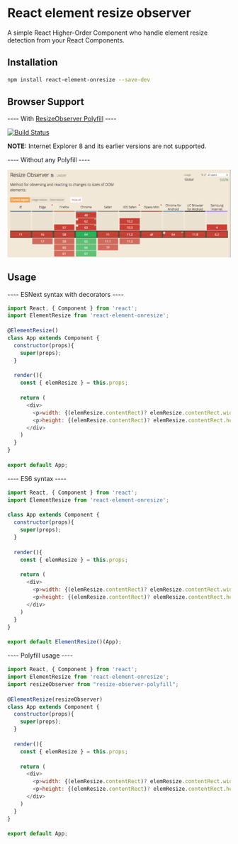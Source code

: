# React element resize observer

A simple React Higher-Order Component who handle element resize detection from your React Components.

## Installation

```bash
npm install react-element-onresize --save-dev
```

## Browser Support
---- With [ResizeObserver Polyfill](https://github.com/que-etc/resize-observer-polyfill) ----

[![Build Status](https://saucelabs.com/browser-matrix/que-etc.svg)](https://saucelabs.com/beta/builds/303f5344a7214ba5b62bc7079a15d376)

**NOTE:** Internet Explorer 8 and its earlier versions are not supported.

---- Without any Polyfill ----

![Without any Polyfill](https://raw.githubusercontent.com/BugKun/react-element-onresize/master/Browser-Support-Without-Polyfill.png)


## Usage
---- ESNext syntax with decorators ----
```javascript
import React, { Component } from 'react';
import ElementResize from 'react-element-onresize';

@ElementResize()
class App extends Component {
  constructor(props){
    super(props);
  }

  render(){
    const { elemResize } = this.props;

    return (
      <div>
        <p>width: {(elemResize.contentRect)? elemResize.contentRect.width : 0} px</p>
        <p>height: {(elemResize.contentRect)? elemResize.contentRect.height : 0} px</p>
      </div>
    )
  }
}

export default App;
```
---- ES6 syntax ----
```javascript
import React, { Component } from 'react';
import ElementResize from 'react-element-onresize';

class App extends Component {
  constructor(props){
    super(props);
  }

  render(){
    const { elemResize } = this.props;

    return (
      <div>
        <p>width: {(elemResize.contentRect)? elemResize.contentRect.width : 0} px</p>
        <p>height: {(elemResize.contentRect)? elemResize.contentRect.height : 0} px</p>
      </div>
    )
  }
}

export default ElementResize()(App);
```
---- Polyfill usage ----
```javascript
import React, { Component } from 'react';
import ElementResize from 'react-element-onresize';
import resizeObserver from "resize-observer-polyfill";

@ElementResize(resizeObserver)
class App extends Component {
  constructor(props){
    super(props);
  }

  render(){
    const { elemResize } = this.props;

    return (
      <div>
        <p>width: {(elemResize.contentRect)? elemResize.contentRect.width : 0} px</p>
        <p>height: {(elemResize.contentRect)? elemResize.contentRect.height : 0} px</p>
      </div>
    )
  }
}

export default App;
```